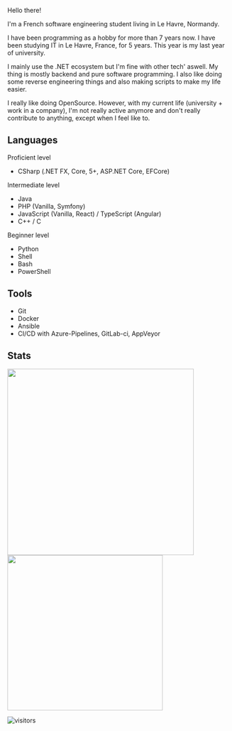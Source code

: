 Hello there!

I'm a French software engineering student living in Le Havre, Normandy.

I have been programming as a hobby for more than 7 years now. I have been studying IT in Le Havre, France, for 5 years. This year is my last year of university. 

I mainly use the .NET ecosystem but I'm fine with other tech' aswell. My thing is mostly backend and pure software programming. I also like doing some reverse engineering things and also making scripts to make my life easier.

I really like doing OpenSource. However, with my current life (university + work in a company), I'm not really active anymore and don't really contribute to anything, except when I feel like to.

## Languages

Proficient level
  - CSharp (.NET FX, Core, 5+, ASP.NET Core, EFCore)

Intermediate level
  - Java
  - PHP (Vanilla, Symfony)
  - JavaScript (Vanilla, React) / TypeScript (Angular)
  - C++ / C

Beginner level
  - Python
  - Shell
  - Bash
  - PowerShell

## Tools
  - Git
  - Docker
  - Ansible
  - CI/CD with Azure-Pipelines, GitLab-ci, AppVeyor

## Stats

<img width="420" src="https://github-readme-stats.vercel.app/api?username=kiritsu&theme=radical&show_icons=true&hide_border=true&include_all_commits=true&custom_title=My%20Github%20Stats"/><img width="350" src="https://github-readme-stats.vercel.app/api/top-langs/?username=kiritsu&layout=compact&theme=radical&hide_border=true"/>

![visitors](https://visitor-badge.glitch.me/badge?page_id=kiritsu.kiritsu)
